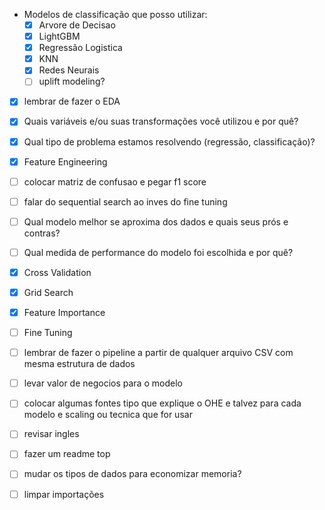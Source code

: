 
* Modelos de classificação que posso utilizar:
   - [x] Arvore de Decisao
   - [x] LightGBM
   - [x] Regressão Logistica
   - [x] KNN
   - [x] Redes Neurais
   - [ ] uplift modeling?

- [x] lembrar de fazer o EDA
- [x] Quais variáveis e/ou suas transformações você utilizou e por quê?
- [x] Qual tipo de problema estamos resolvendo (regressão, classificação)?
- [x] Feature Engineering
- [ ] colocar matriz de confusao e pegar f1 score
- [ ] falar do sequential search ao inves do fine tuning
- [ ] Qual modelo melhor se aproxima dos dados e quais seus prós e contras?
- [ ] Qual medida de performance do modelo foi escolhida e por quê?
- [x] Cross Validation
- [x] Grid Search
- [x] Feature Importance
- [ ] Fine Tuning
- [ ] lembrar de fazer o pipeline a partir de qualquer arquivo CSV com mesma estrutura de dados
- [ ] levar valor de negocios para o modelo
- [ ] colocar algumas fontes tipo que explique o OHE e talvez para cada modelo e scaling ou tecnica que for usar
- [ ] revisar ingles
- [ ] fazer um readme top
- [ ] mudar os tipos de dados para economizar memoria?
- [ ] limpar importações

